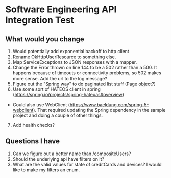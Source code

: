 # Software Engineering API Integration Test

## What would you change
1. Would potentially add exponential backoff to http client
2. Rename OkHttpUserResource to something else.
3. Map ServiceExceptions to JSON responses with a mapper.
4. Change the Error thrown on line 144 to be a 502 rather than a 500. It happens because of timeouts or connectivity problems, so 502 makes more sense. Add the url to the log message?
5. Figure out the "Spring way" to do paginated list stuff (Page object?)
6. Use some sort of HATEOS client in spring (https://spring.io/projects/spring-hateoas#overview)
  - Could also use WebClient (https://www.baeldung.com/spring-5-webclient). That required updating the Spring dependency in the sample project and doing a couple of other things.
7. Add health checks?

## Questions I have
1. Can we figure out a better name than /compositeUsers?
2. Should the underlying api have filters on it?
3. What are the valid values for state of creditCards and devices? I would like to make my filters an enum.

